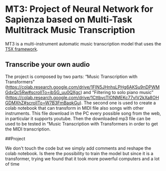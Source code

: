 # MT3: Project of Neural Network for Sapienza based on Multi-Task Multitrack Music Transcription

MT3 is a multi-instrument automatic music transcription model that uses the [T5X framework](https://github.com/google-research/t5x).



## Transcribe your own audio
The project is composed by two parts: “Music Transcription with Transformers” (https://colab.research.google.com/drive/1FIN5JHnhsLPHg6AKSu9nDPWMGdxQc5Rw#scrollTo=ibSG_uu0QXgc) and “Filtering to solo piano music” (https://colab.research.google.com/drive/1CttbvcTIONMEKc77vIV2kXa8OHGDMXhZ#scrollTo=W7B3FmBaqkGu).
The second one is used to create a colab notebook that can transform in MIDI file also songs with other instruments. This file download in the PC every possible song from the web, in particular it supports youtube. Then the downloaded mp3 file can be used to be tested in “Music Transcription with Transformers in order to get the MIDI transcription.

##Project

We don't touch the code but we simply add comments and reshape the colab notebook.
Is there the possibility to train the model but since it is a transformer, 
trying we found that it took more powerful computers and a lot of time
